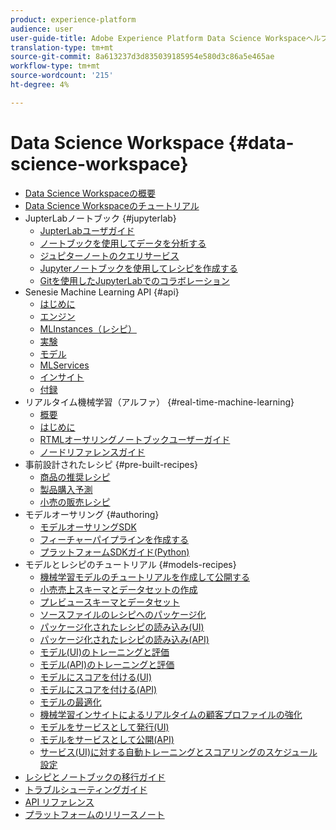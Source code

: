 ```yaml
---
product: experience-platform
audience: user
user-guide-title: Adobe Experience Platform Data Science Workspaceヘルプ
translation-type: tm+mt
source-git-commit: 8a613237d3d835039185954e580d3c86a5e465ae
workflow-type: tm+mt
source-wordcount: '215'
ht-degree: 4%

---
```



# Data Science Workspace {#data-science-workspace}

* [Data Science Workspaceの概要](home.md)
* [Data Science Workspaceのチュートリアル](walkthrough.md)
* JupterLabノートブック {#jupyterlab}
   * [JupterLabユーザガイド](jupyterlab/overview.md)
   * [ノートブックを使用してデータを分析する](jupyterlab/analyze-your-data.md)
   * [ジュピターノートのクエリサービス](jupyterlab/query-service.md)
   * [Jupyterノートブックを使用してレシピを作成する](jupyterlab/create-a-recipe.md)
   * [Gitを使用したJupyterLabでのコラボレーション](jupyterlab/using-git-for-collaboration.md)
* Senesie Machine Learning API {#api}
   * [はじめに](api/getting-started.md)
   * [エンジン](api/engines.md)
   * [MLInstances（レシピ）](api/mlinstances.md)
   * [実験](api/experiments.md)
   * [モデル](api/models.md)
   * [MLServices](api/mlservices.md)
   * [インサイト](api/insights.md)
   * [付録](api/appendix.md)
* リアルタイム機械学習（アルファ） {#real-time-machine-learning}
   * [概要](real-time-machine-learning/home.md)
   * [はじめに](real-time-machine-learning/getting-started.md)
   * [RTMLオーサリングノートブックユーザーガイド](real-time-machine-learning/rtml-authoring-notebook.md)
   * [ノードリファレンスガイド](real-time-machine-learning/node-reference.md)
* 事前設計されたレシピ {#pre-built-recipes}
   * [商品の推奨レシピ](pre-built-recipes/product-recommendations.md)
   * [製品購入予測](pre-built-recipes/product-purchase-prediction.md)
   * [小売の販売レシピ](pre-built-recipes/retail-sales.md)
* モデルオーサリング {#authoring}
   * [モデルオーサリングSDK](authoring/sdk.md)
   * [フィーチャーパイプラインを作成する](authoring/feature-pipeline.md)
   * [プラットフォームSDKガイド(Python)](authoring/platform-sdk.md)
* モデルとレシピのチュートリアル {#models-recipes}
   * [機械学習モデルのチュートリアルを作成して公開する](models-recipes/create-publish-model.md)
   * [小売売上スキーマとデータセットの作成](models-recipes/create-retails-sales-dataset.md)
   * [プレビュースキーマとデータセット](models-recipes/preview-schema-data.md)
   * [ソースファイルのレシピへのパッケージ化](models-recipes/package-source-files-recipe.md)
   * [パッケージ化されたレシピの読み込み(UI)](models-recipes/import-packaged-recipe-ui.md)
   * [パッケージ化されたレシピの読み込み(API)](models-recipes/import-packaged-recipe-api.md)
   * [モデル(UI)のトレーニングと評価](models-recipes/train-evaluate-model-ui.md)
   * [モデル(API)のトレーニングと評価](models-recipes/train-evaluate-model-api.md)
   * [モデルにスコアを付ける(UI)](models-recipes/score-model-ui.md)
   * [モデルにスコアを付ける(API)](models-recipes/score-model-api.md)
   * [モデルの最適化](models-recipes/optimize-model.md)
   * [機械学習インサイトによるリアルタイムの顧客プロファイルの強化](models-recipes/enrich-profile.md)
   * [モデルをサービスとして発行(UI)](models-recipes/publish-model-service-ui.md)
   * [モデルをサービスとして公開(API)](models-recipes/publish-model-service-api.md)
   * [サービス(UI)に対する自動トレーニングとスコアリングのスケジュール設定](models-recipes/schedule-models-ui.md)
* [レシピとノートブックの移行ガイド](recipe-notebook-migration.md)
* [トラブルシューティングガイド](troubleshooting-guide.md)
* [API リファレンス](https://www.adobe.io/apis/experienceplatform/home/api-reference.html#!acpdr/swagger-specs/sensei-ml-api.yaml)
* [プラットフォームのリリースノート](https://www.adobe.com/go/platform-release-notes-en)